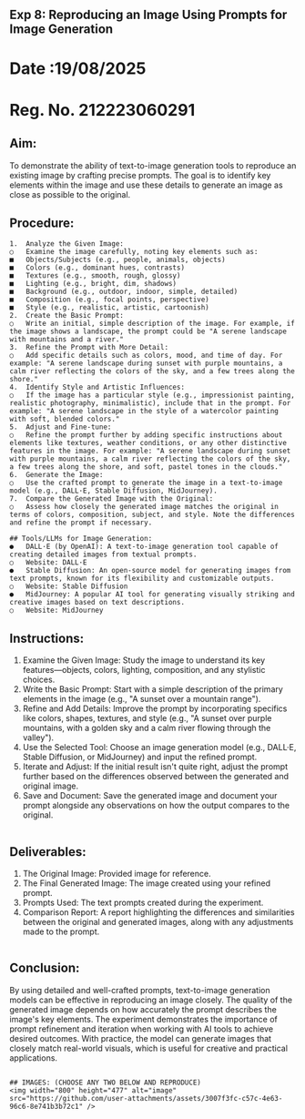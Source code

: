 ## Exp 8: Reproducing an Image Using Prompts for Image Generation

# Date :19/08/2025
# Reg. No. 212223060291

## Aim:
To demonstrate the ability of text-to-image generation tools to reproduce an existing image by crafting precise prompts. The goal is to identify key elements within the image and use these details to generate an image as close as possible to the original.

## Procedure:
```
1.	Analyze the Given Image:
○	Examine the image carefully, noting key elements such as:
■	Objects/Subjects (e.g., people, animals, objects)
■	Colors (e.g., dominant hues, contrasts)
■	Textures (e.g., smooth, rough, glossy)
■	Lighting (e.g., bright, dim, shadows)
■	Background (e.g., outdoor, indoor, simple, detailed)
■	Composition (e.g., focal points, perspective)
■	Style (e.g., realistic, artistic, cartoonish)
2.	Create the Basic Prompt:
○	Write an initial, simple description of the image. For example, if the image shows a landscape, the prompt could be "A serene landscape with mountains and a river."
3.	Refine the Prompt with More Detail:
○	Add specific details such as colors, mood, and time of day. For example: "A serene landscape during sunset with purple mountains, a calm river reflecting the colors of the sky, and a few trees along the shore."
4.	Identify Style and Artistic Influences:
○	If the image has a particular style (e.g., impressionist painting, realistic photography, minimalistic), include that in the prompt. For example: "A serene landscape in the style of a watercolor painting with soft, blended colors."
5.	Adjust and Fine-tune:
○	Refine the prompt further by adding specific instructions about elements like textures, weather conditions, or any other distinctive features in the image. For example: "A serene landscape during sunset with purple mountains, a calm river reflecting the colors of the sky, a few trees along the shore, and soft, pastel tones in the clouds."
6.	Generate the Image:
○	Use the crafted prompt to generate the image in a text-to-image model (e.g., DALL·E, Stable Diffusion, MidJourney).
7.	Compare the Generated Image with the Original:
○	Assess how closely the generated image matches the original in terms of colors, composition, subject, and style. Note the differences and refine the prompt if necessary.
```
```
## Tools/LLMs for Image Generation:
●	DALL·E (by OpenAI): A text-to-image generation tool capable of creating detailed images from textual prompts.
○	Website: DALL·E
●	Stable Diffusion: An open-source model for generating images from text prompts, known for its flexibility and customizable outputs.
○	Website: Stable Diffusion
●	MidJourney: A popular AI tool for generating visually striking and creative images based on text descriptions.
○	Website: MidJourney
```
## Instructions:
1.	Examine the Given Image: Study the image to understand its key features—objects, colors, lighting, composition, and any stylistic choices.
2.	Write the Basic Prompt: Start with a simple description of the primary elements in the image (e.g., "A sunset over a mountain range").
3.	Refine and Add Details: Improve the prompt by incorporating specifics like colors, shapes, textures, and style (e.g., "A sunset over purple mountains, with a golden sky and a calm river flowing through the valley").
4.	Use the Selected Tool: Choose an image generation model (e.g., DALL·E, Stable Diffusion, or MidJourney) and input the refined prompt.
5.	Iterate and Adjust: If the initial result isn't quite right, adjust the prompt further based on the differences observed between the generated and original image.
6.	Save and Document: Save the generated image and document your prompt alongside any observations on how the output compares to the original.
```
```
## Deliverables:
1.	The Original Image: Provided image for reference.
2.	The Final Generated Image: The image created using your refined prompt.
3.	Prompts Used: The text prompts created during the experiment.
4.	Comparison Report: A report highlighting the differences and similarities between the original and generated images, along with any adjustments made to the prompt.
```
```
## Conclusion:
By using detailed and well-crafted prompts, text-to-image generation models can be effective in reproducing an image closely. The quality of the generated image depends on how accurately the prompt describes the image's key elements. The experiment demonstrates the importance of prompt refinement and iteration when working with AI tools to achieve desired outcomes. With practice, the model can generate images that closely match real-world visuals, which is useful for creative and practical applications.
```

## IMAGES: (CHOOSE ANY TWO BELOW AND REPRODUCE)
<img width="800" height="477" alt="image" src="https://github.com/user-attachments/assets/3007f3fc-c57c-4e63-96c6-8e741b3b72c1" />

